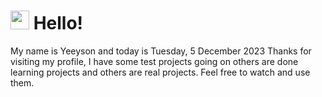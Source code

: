  <h1>
    <img src="https://emojis.slackmojis.com/emojis/images/1643510097/45343/hi.gif?1643510097" width="30"/> 
    Hello!
 </h1>
 <p>
    My name is Yeeyson and today is Tuesday, 5 December 2023
    Thanks for visiting my profile, I have some test projects going on others are done learning projects and others are real projects.
    Feel free to watch and use them.
 </p>